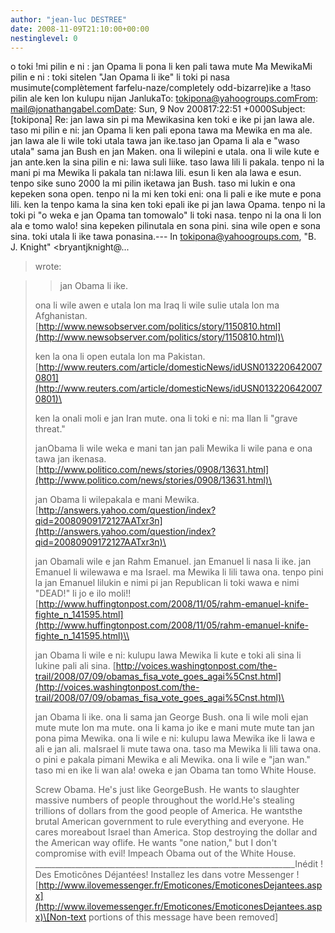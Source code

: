 ```yaml
---
author: "jean-luc DESTREE"
date: 2008-11-09T21:10:00+00:00
nestinglevel: 0
---
```

o toki !mi pilin e ni : jan Opama li pona li ken pali tawa mute Ma MewikaMi pilin e ni : toki sitelen "Jan Opama li ike" li toki pi nasa musimute(complètement farfelu-naze/completely odd-bizarre)ike a !taso pilin ale ken lon kulupu nijan JanlukaTo: [tokipona@yahoogroups.comFrom](mailto://tokipona@yahoogroups.comFrom): [mail@jonathangabel.comDate](mailto://mail@jonathangabel.comDate): Sun, 9 Nov 200817:22:51 +0000Subject: \[tokipona\] Re: jan lawa sin pi ma Mewikasina ken toki e ike pi jan lawa ale. taso mi pilin e ni: jan Opama li ken pali epona tawa ma Mewika en ma ale. jan lawa ale li wile toki utala tawa jan ike.taso jan Opama li ala e "waso utala" sama jan Bush en jan Maken. ona li wilepini e utala. ona li wile kute e jan ante.ken la sina pilin e ni: lawa suli liike. taso lawa lili li pakala. tenpo ni la mani pi ma Mewika li pakala tan ni:lawa lili. esun li ken ala lawa e esun. tenpo sike suno 2000 la mi pilin iketawa jan Bush. taso mi lukin e ona kepeken sona open. tenpo ni la mi ken toki eni: ona li pali e ike mute e pona lili. ken la tenpo kama la sina ken toki epali ike pi jan lawa Opama. tenpo ni la toki pi "o weka e jan Opama tan tomowalo" li toki nasa. tenpo ni la ona li lon ala e tomo walo! sina kepeken pilinutala en sona pini. sina wile open e sona sina. toki utala li ike tawa ponasina.---
 In [tokipona@yahoogroups.com](mailto://tokipona@yahoogroups.com), "B. J. Knight" <bryantjknight@...
>wrote:

>> jan Obama li ike.
> 
> ona li wile awen e utala lon ma Iraq li wile sulie utala lon ma
> Afghanistan.[http://www.newsobserver.com/politics/story/1150810.html](http://www.newsobserver.com/politics/story/1150810.html)\
> 
> ken la ona li open eutala lon ma Pakistan.
>[http://www.reuters.com/article/domesticNews/idUSN0132206420070801](http://www.reuters.com/article/domesticNews/idUSN0132206420070801)\
> 
> ken la onali moli e jan Iran mute. ona li toki e ni: ma Ilan li
> "grave threat."
> 
> janObama li wile weka e mani tan jan pali Mewika li wile pana e ona
> tawa jan ikenasa. [http://www.politico.com/news/stories/0908/13631.html](http://www.politico.com/news/stories/0908/13631.html)\
> 
> jan Obama li wilepakala e mani Mewika.
>[http://answers.yahoo.com/question/index?qid=20080909172127AATxr3n](http://answers.yahoo.com/question/index?qid=20080909172127AATxr3n)\
> 
> jan Obamali wile e jan Rahm Emanuel. jan Emanuel li nasa li ike. jan
> Emanuel li wilewawa e ma Israel. ma Mewika li lili tawa ona. tenpo
> pini la jan Emanuel lilukin e nimi pi jan Republican li toki wawa e
> nimi "DEAD!" li jo e ilo moli!!
>[http://www.huffingtonpost.com/2008/11/05/rahm-emanuel-knife-fighte_n_141595.html](http://www.huffingtonpost.com/2008/11/05/rahm-emanuel-knife-fighte_n_141595.html)\\
> 
> jan Obama li wile e ni: kulupu lawa Mewika li kute e toki ali sina li
> lukine pali ali sina.
>[http://voices.washingtonpost.com/the-trail/2008/07/09/obamas_fisa_vote_goes_agai%5Cnst.html](http://voices.washingtonpost.com/the-trail/2008/07/09/obamas_fisa_vote_goes_agai%5Cnst.html)\
> 
> jan Obama li ike. ona li sama jan George Bush. ona li wile moli ejan
> mute mute lon ma mute. ona li kama jo ike e mani mute mute tan jan
> pona pima Mewika. ona li wile e ni: kulupu lawa Mewika ike li lawa e
> ali e jan ali. maIsrael li mute tawa ona. taso ma Mewika li lili tawa
> ona. o pini e pakala pimani Mewika e ali Mewika. ona li wile e "jan
> wan." taso mi en ike li wan ala! oweka e jan Obama tan tomo White House.
> 
> Screw Obama. He's just like GeorgeBush. He wants to slaughter massive
> numbers of people throughout the world.He's stealing trillions of
> dollars from the good people of America. He wantsthe brutal American
> government to rule everything and everyone. He cares moreabout Israel
> than America. Stop destroying the dollar and the American way oflife.
> He wants "one nation," but I don't compromise with evil! Impeach Obama
>out of the White House.
>\_\_\_\_\_\_\_\_\_\_\_\_\_\_\_\_\_\_\_\_\_\_\_\_\_\_\_\_\_\_\_\_\_\_\_\_\_\_\_\_\_\_\_\_\_\_\_\_\_\_\_\_\_\_\_\_\_\_\_\_\_\_\_\_\_Inédit ! Des Emoticônes Déjantées! Installez les dans votre Messenger ![http://www.ilovemessenger.fr/Emoticones/EmoticonesDejantees.aspx](http://www.ilovemessenger.fr/Emoticones/EmoticonesDejantees.aspx)\[Non-text portions of this message have been removed\]